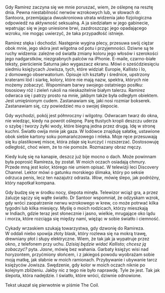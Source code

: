 Gdy Ramirez zaczyna się we mnie poruszać, wiem, że oślepnę na resztę dnia. Pewna niestabilność nerwów wzrokowych lub, w&nbsp;słowach dr. Santoora, przemijająca dwuskroniowa utrata widzenia jako fizjologiczna odpowiedź na aktywność seksualną. A&nbsp;ja siedziałam w&nbsp;jego gabinecie, wpatrując się w&nbsp;jego uniesione brwi, zazdroszcząc jego opadającego wzroku, nie mogąc uwierzyć, że taka przypadłość istnieje.

Ramirez stęka i&nbsp;dochodzi. Następnie wygina plecy, przesuwa swój ciężar obok mnie, jego skóra jest wilgotna od potu i&nbsp;przyjemności. Dziwne są te ruchy widzenia: zależne od światła zmiany koloru jego włosów i&nbsp;szerokości jego nadgarstków, niezgrabnych palców na iPhonie. E-maile, czarno-białe teksty, pierścienie Saturna jako wygaszacz ekranu. Mówi o&nbsp;sześćdziesięciu siedmiu księżycach Jowisza, tych, które widział: Europie, Kallisto i&nbsp;Io, z&nbsp;domowego obserwatorium. Opisuje ich kształty i&nbsp;średnice, upstrzony kraterami lód i&nbsp;siarkę, kolory, które nie mają nazw, spektra, których nie możemy zobaczyć. Wspominam barwy swojego ostatniego posiłku: łososiowy róż i&nbsp;zieleń rukoli na nieskazitelnie białym talerzu. Ramirez odwraca się i&nbsp;patrzy prosto na mnie, jakbym także była odległym obiektem. Jest umięśnionym cudem. Zastanawiam się, jaki nosi rozmiar bokserek. Zastanawiam się, czy powiedzieć mu o&nbsp;swojej ślepocie.

Gdy wychodzi, pokój jest półmroczny i&nbsp;wilgotny. Odwracam twarz do okna, nie wiedząc, kiedy na powrót oślepnę. Parę tłustych kropli deszczu uderza o&nbsp;szybę i&nbsp;tworzy żyłki wody, które biegną jedna przez drugą. Idę w&nbsp;stronę kuchni. Światło owija mnie jak gaza. W&nbsp;lodówce znajduję sałatkę, ustawione obok siebie kartony soku pomarańczowego i&nbsp;mleka. Moje ręce przesuwają się ku plastikowej misce, która zdaje się kurczyć i&nbsp;rozszerzać. Dostosowuję odległość, choć wiem, że to nie pomoże. Rozmazany obraz męczy.

Kiedy kulę się na kanapie, deszcz już bije mocno o&nbsp;dach. Może powinnam była poprosić Ramireza, by został. W&nbsp;moich oczach osiadają chmury. Przede mną jest kolor, którego nie umiem opisać. W&nbsp;telewizji leci Discovery Channel. Lektor mówi o&nbsp;gatunku morskiego ślimaka, który po seksie odrzuca penis, lecz ten nazajutrz odrasta. *Wow*, mówię ślepo, jak podróżny, który napotkał kompana.

Gdy budzę się w&nbsp;środku nocy, ślepota minęła. Telewizor wciąż gra, a&nbsp;przez żaluzje sączy się wątłe światło. Dr Santoor wspomniał, że odzyskam wzrok, gdy wróci zaopatrzenie nerwu wzrokowego w&nbsp;krew, co może potrwać kilka tygodni lub kilka miesięcy. Myślę o&nbsp;moich rodzicach, którzy mieszkają w&nbsp;Indiach, gdzie teraz jest słonecznie i&nbsp;jasno, wielkie, mrugające oko lądu i&nbsp;morza, które rozciąga się między nami, więżąc w&nbsp;sobie światło i&nbsp;ciemność.

Cykady wrzaskiem szukają towarzystwa, gdy dzwonię do Ramireza. W&nbsp;oddali niebo spowija złoty blask, który rozlewa się na mokrą trawę, drewniany płot i&nbsp;słupy elektryczne. Wiem, że tak jak ja wypatruje przez okno, z&nbsp;telefonem przy uchu. *Dzisiaj będzie widać Kallisto; chcesz ją zobaczyć?* pyta. *Jasne*, mówię bez wahania. Garbaty księżyc wisi nad horyzontem, przyćmiony słońcem, i&nbsp;z&nbsp;jakiegoś powodu wyobrażam sobie moją matkę, jak słabnie w&nbsp;moich ramionach. Przybywanie i&nbsp;ubywanie tarcz księżyców Jowisza. Swędzenie, gdy kolor w&nbsp;moich oczach niknie po kolejnym zbliżeniu. Jakby nic z&nbsp;tego nie było naprawdę. Tyle że jest. Tak jak ślepota, która nadejdzie. I&nbsp;światło, które wróci, dziwnie odnowione.

<credits>Tekst ukazał się pierwotnie w&nbsp;piśmie The Coil.</credits>